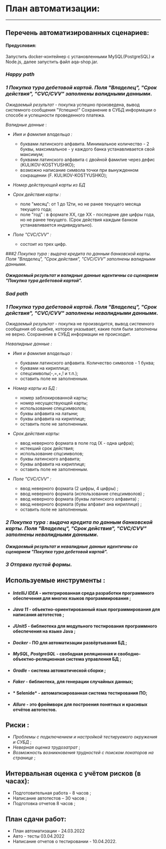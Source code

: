    # План автоматизации:
____________________________________________________________________________________________

## Перечень автоматизированных сценариев:

#### Предусловия:
Запустить docker-контейнер с установленными MySQL(PostgreSQL) и Node.js, далее запустить файл aqa-shop.jar.


### *Happy path* 

### *1 Покупка тура  дебетовой картой. Поля "Владелец", "Срок действия", "CVC/CVV" заполнены валидными данными*.
*Ожидаемый результат* - покупка успешно произведена, вывод системного сообщения "Успешно!" Сохранение в СУБД информации о способе и успешности проведенного платежа.

*Валидные данные* :
* *Имя и фамилия владельца :*

  - буквами латинского алфавита. Минимальное количество - 2 буквы, максимальное - у каждого банка устанавливается свой максимум;
  - буквами латинского алфавита с двойной фамилие через дефис (KULIKOV-KOSTYUSHKO);
  - возможно написание символа точки при вынужденном сокращении (F. KULIKOV-KOSTYUSHKO);

  
* *Номер действующей карты из БД*


* *Срок действия карты :*

   - поле "месяц": от 1 до 12ти, но не ранее текущего месяца текущего года;
   - поле "год" : в формате XX, где XX - последние две цифры года, но не ранее текущего. (Срок действия каждым банком устанавливается индивидуально).
 


* *Поле "CVC/CVV" :*
   
   - состоит из трех цифр.
 
   
###*2 Покупка тура : выдача кредита по данным банковской карты. Поля "Владелец", "Срок действия", "CVC/CVV" заполнены валидными данными*. 

##### Ожидаемый результат и валидные данные идентичны со сценарием *"Покупка тура дебетовой картой"*. 


### *Sad path*

### *1 Покупка тура  дебетовой картой. Поля "Владелец", "Срок действия", "CVC/CVV" заполнены невалидными данными*.

*Ожидаемый результат* - покупка не производится, вывод системного сообщения об ошибке, которое указывает, какие поля были заполнены не верно. Сохранение в СУБД информации не происходит.

*Невалидные данные :*
* *Имя и фамилия владельца :*

  - буквами латинского алфавита. Количество символов - 1 буква;
  - буквами на кириллице;
  - спецсимволы(-,=,+,! и т.п.);
  - оставить поле не заполненным.

  
* *Номер карты из БД :*

  - номер заблокированной карты;
  - номер несуществующей карты;
  - использование спецсимволов;
  - буквы алфавита на латыни;
  - буквы алфавита на кириллице;
  - оставить поле не заполненным.


* *Срок действия карты:*

  - ввод неверного формата в поле год (Х - одна цифра);
  - истекший срок действия;
  - использование спцсимволов;
  - буквы латинского алфавита;
  - буквы алфавита на кириллице;
  - оставить поле не заполненным.


* *Поле "CVC/CVV" :*

  - ввод неверного формата (2 цифры, 4 цифры) ;
  - ввод неверного формата (использование спецсимволов) ;
  - ввод неверного формата (буквы латинского алфавита) ;
  - ввод неверного формата (бувы алфавит ана кириллице) ;
  - оставить поле не заполненным.

### *2 Покупка тура : выдача кредита по данным банковской карты. Поля "Владелец", "Срок действия", "CVC/CVV" заполнены невалидными данными*.

##### Ожидаемый результат и невалидные данные идентичны со сценарием *"Покупка тура дебетовой картой"*.



### *3 Отпрвка пустой формы*.




## Используемые инструменты :
* #### *IntelliJ IDEA* - интегрированная среда разработки программного обеспечения для многих языков программирования ;
* #### *Java 11* - объектно-ориентированный язык программирования для написания автотестов ;
* #### *JUnit5* - библиотека для модульного тестирования программного обеспечения на языке Java ;
* #### *Docker* - ПО для автоматизации развёртывания БД ;
* #### *MySQL, PostgreSQL* - свободная реляционная и свободно-объектно-реляционная система управления БД ;
* #### *Gradle* - система автоматической сборки ;
* #### *Faker* - библиотека, для генерации  случайных данных;
* #### * Selenide* - автоматизированная система тестирования ПО;
* #### *Allure* - это фреймворк для построения понятных и красивых отчётов автотестов.



## Риски :

* *Проблемы с подключением и настройкой тестируемого окружения и СУБД* ;
* *Неверная оценка трудозатрат* ;
* *Возможность возникновения трудностей с поиском локаторов на странице* ;


## Интервальная оценка с учётом рисков (в часах):

* Подготовительная работа - 8 часов ;
* Написание автотестов – 30 часов ;
* Подготовка отчетов 8 часов ;


## План сдачи работ:

* План автоматизации - 24.03.2022
* Авто - тесты 03.04.2022
* Написание отчетов о тестировании - 10.04.2022.








